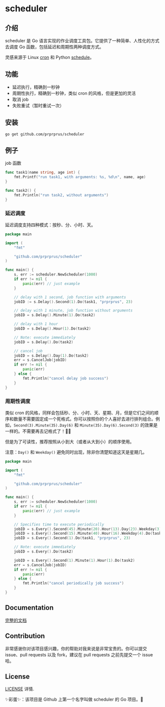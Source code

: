 # scheduler

## 介绍

scheduler 是 Go 语言实现的作业调度工具包。它提供了一种简单、人性化的方式去调度 Go 函数，包括延迟和周期性两种调度方式。

灵感来源于 Linux [cron](https://opensource.com/article/17/11/how-use-cron-linux) 和 Python [schedule](https://github.com/dbader/schedule)。

## 功能

- 延迟执行，精确到一秒钟
- 周期性执行，精确到一秒钟，类似 cron 的风格，但是更加的灵活
- 取消 job
- 失败重试（暂时重试一次）

## 安装

```
go get github.com/prprprus/scheduler
```

## 例子

job 函数

```Go
func task1(name string, age int) {
	fmt.Printf("run task1, with arguments: %s, %d\n", name, age)
}

func task2() {
	fmt.Println("run task2, without arguments")
}
```

### 延迟调度

延迟调度支持四种模式：按秒、分、小时、天。

```Go
package main

import (
    "fmt"

    "github.com/prprprus/scheduler"
)

func main() {
	s, err := scheduler.NewScheduler(1000)
	if err != nil {
		panic(err) // just example
	}

	// delay with 1 second, job function with arguments
	jobID := s.Delay().Second(1).Do(task1, "prprprus", 23)

	// delay with 1 minute, job function without arguments
	jobID = s.Delay().Minute(1).Do(task2)

	// delay with 1 hour
	jobID = s.Delay().Hour(1).Do(task2)

	// Note: execute immediately
	jobID = s.Delay().Do(task2)

	// cancel job
	jobID = s.Delay().Day(1).Do(task2)
	err = s.CancelJob(jobID)
	if err != nil {
		panic(err)
	} else {
		fmt.Println("cancel delay job success")
	}
}
```

### 周期性调度

类似 cron 的风格，同样会包括秒、分、小时、天、星期、月，但是它们之间的顺序和数量不需要固定成一个死格式。你可以按照你的个人喜好去进行排列组合。例如，`Second(3).Minute(35).Day(6)` 和 `Minute(35).Day(6).Second(3)` 的效果是一样的。不需要再去记格式了！🎉👏

但是为了可读性，推荐按照从小到大（或者从大到小）的顺序使用。

注意：`Day()` 和 `Weekday()` 避免同时出现，除非你清楚知道这天是星期几。

```Go
package main

import (
    "fmt"

    "github.com/prprprus/scheduler"
)

func main() {
	s, err := scheduler.NewScheduler(1000)
	if err != nil {
		panic(err) // just example
	}

	// Specifies time to execute periodically
	jobID = s.Every().Second(45).Minute(20).Hour(13).Day(23).Weekday(3).Month(6).Do(task1, "prprprus", 23)
	jobID = s.Every().Second(15).Minute(40).Hour(16).Weekday(4).Do(task2)
	jobID = s.Every().Second(1).Do(task1, "prprprus", 23)

	// Note: execute immediately
	jobID = s.Every().Do(task2)

	jobID = s.Every().Second(1).Minute(1).Hour(1).Do(task2)
	err = s.CancelJob(jobID)
	if err != nil {
		panic(err)
	} else {
		fmt.Println("cancel periodically job success")
	}
}
```

## Documentation

[完整的文档]()

## Contribution

非常感谢你对该项目感兴趣，你的帮助对我来说是非常宝贵的。你可以提交 issue、pull requests 以及 fork，建议在 pull requests 之前先提交一个 issue 哈。

## License

[LICENSE](https://github.com/prprprus/scheduler/blob/master/LICENSE) 详情.

✨彩蛋✨：该项目是 Github 上第一个名字叫做 scheduler 的 Go 项目。👻